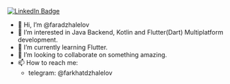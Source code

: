<div id="badges">
  <a href="https://www.linkedin.com/in/farkhatdzhalelov/">
    <img src="https://img.shields.io/badge/LinkedIn-blue?style=for-the-badge&logo=linkedin&logoColor=white" alt="LinkedIn Badge"/>
  </a>
 </div>
 
- 👋 Hi, I’m @faradzhalelov
- 👀 I’m interested in Java Backend, Kotlin and Flutter(Dart) Multiplatform development.
- 🌱 I’m currently learning Flutter.
- 💞️ I’m looking to collaborate on something amazing.
- 📫 How to reach me: 
  - telegram: @farkhatdzhalelov 
<!---
faradzhalelov/faradzhalelov is a ✨ special ✨ repository because its `README.md` (this file) appears on your GitHub profile.
You can click the Preview link to take a look at your changes.
--->
